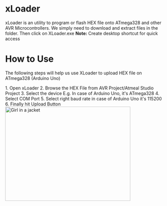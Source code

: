 # xLoader
xLoader is an utility to program or flash HEX file onto ATmega328 and other AVR Microcontrollers. We simply need to download and extract files in the folder. Then click on XLoader.exe <b>Note:</b> Create desktop shortcut for quick access

# How to Use
<p>The following steps will help us use XLoader to upload HEX file on ATmega328 (Arduino Uno)</p>
1. Open xLoader
2. Browse the HEX File from AVR Project/Atmeal Studio Project
3. Select the device E.g. In case of Arduino Uno, it's ATmega328
4. Select COM Port
5. Select right baud rate in case of Arduino Uno it's 115200
6. Finally hit Upload Button

<img src="https://github.com/binaryupdates/xLoader/blob/master/xloader_atmega328.jpg" alt="Girl in a jacket" align="center" width="400" height="300">

